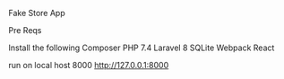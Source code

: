 Fake Store App


Pre Reqs

Install the following 
Composer 
PHP 7.4
Laravel 8
SQLite 
Webpack 
React

run on local host 8000 
http://127.0.0.1:8000

